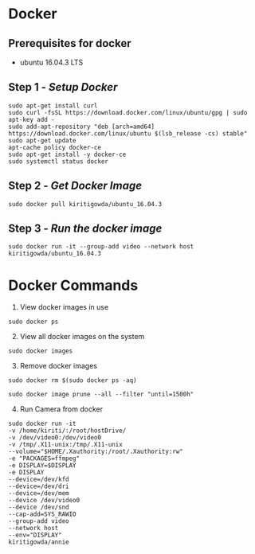 # Docker

## Prerequisites for docker
* ubuntu 16.04.3 LTS

## Step 1 - *Setup Docker*
````
sudo apt-get install curl
sudo curl -fsSL https://download.docker.com/linux/ubuntu/gpg | sudo apt-key add -
sudo add-apt-repository "deb [arch=amd64] https://download.docker.com/linux/ubuntu $(lsb_release -cs) stable"
sudo apt-get update
apt-cache policy docker-ce
sudo apt-get install -y docker-ce
sudo systemctl status docker
````

## Step 2 - *Get Docker Image*
````
sudo docker pull kiritigowda/ubuntu_16.04.3
````

## Step 3 - *Run the docker image*
````
sudo docker run -it --group-add video --network host kiritigowda/ubuntu_16.04.3
````


# Docker Commands

1. View docker images in use
````
sudo docker ps
````
2. View all docker images on the system
````
sudo docker images
````
3. Remove docker images
````
sudo docker rm $(sudo docker ps -aq)
````

```
sudo docker image prune --all --filter "until=1500h"
```

4. Run Camera from docker

````
sudo docker run -it 
-v /home/kiriti/:/root/hostDrive/ 
-v /dev/video0:/dev/video0 
-v /tmp/.X11-unix:/tmp/.X11-unix 
--volume="$HOME/.Xauthority:/root/.Xauthority:rw" 
-e "PACKAGES=ffmpeg" 
-e DISPLAY=$DISPLAY  
-e DISPLAY  
--device=/dev/kfd 
--device=/dev/dri 
--device=/dev/mem 
--device /dev/video0 
--device /dev/snd 
--cap-add=SYS_RAWIO 
--group-add video 
--network host 
--env="DISPLAY" 
kiritigowda/annie
````

